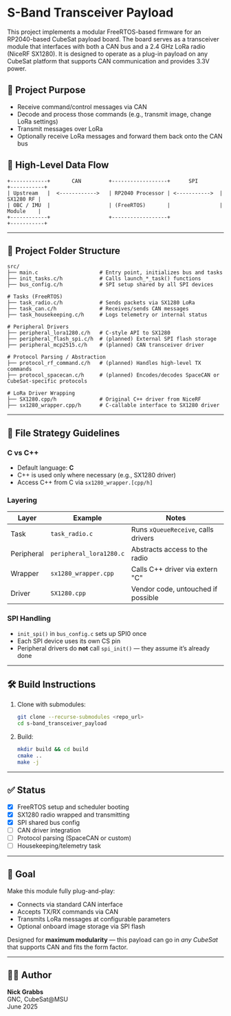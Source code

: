 # S-Band Transceiver Payload

This project implements a modular FreeRTOS-based firmware for an RP2040-based CubeSat payload board. The board serves as a transceiver module that interfaces with both a CAN bus and a 2.4 GHz LoRa radio (NiceRF SX1280). It is designed to operate as a plug-in payload on any CubeSat platform that supports CAN communication and provides 3.3V power.

## 🎯 Project Purpose
- Receive command/control messages via CAN
- Decode and process those commands (e.g., transmit image, change LoRa settings)
- Transmit messages over LoRa
- Optionally receive LoRa messages and forward them back onto the CAN bus

## 🔁 High-Level Data Flow
```
+------------+       CAN         +------------------+      SPI       +-----------+
| Upstream   |  <------------>   | RP2040 Processor | <----------->  | SX1280 RF |
| OBC / IMU  |                   | (FreeRTOS)       |                | Module    |
+------------+                   +------------------+                +-----------+
```

---

## 🧱 Project Folder Structure

```
src/
├── main.c                    # Entry point, initializes bus and tasks
├── init_tasks.c/h            # Calls launch_*_task() functions
├── bus_config.c/h            # SPI setup shared by all SPI devices

# Tasks (FreeRTOS)
├── task_radio.c/h            # Sends packets via SX1280 LoRa
├── task_can.c/h              # Receives/sends CAN messages
├── task_housekeeping.c/h     # Logs telemetry or internal status

# Peripheral Drivers
├── peripheral_lora1280.c/h   # C-style API to SX1280
├── peripheral_flash_spi.c/h  # (planned) External SPI flash storage
├── peripheral_mcp2515.c/h    # (planned) CAN transceiver driver

# Protocol Parsing / Abstraction
├── protocol_rf_command.c/h   # (planned) Handles high-level TX commands
├── protocol_spacecan.c/h     # (planned) Encodes/decodes SpaceCAN or CubeSat-specific protocols

# LoRa Driver Wrapping
├── SX1280.cpp/h              # Original C++ driver from NiceRF
├── sx1280_wrapper.cpp/h      # C-callable interface to SX1280 driver
```

---

## 📐 File Strategy Guidelines

### C vs C++
- Default language: **C**
- C++ is used only where necessary (e.g., SX1280 driver)
- Access C++ from C via `sx1280_wrapper.[cpp/h]`

### Layering
| Layer      | Example                      | Notes                                   |
|------------|------------------------------|-----------------------------------------|
| Task       | `task_radio.c`               | Runs `xQueueReceive`, calls drivers     |
| Peripheral | `peripheral_lora1280.c`      | Abstracts access to the radio           |
| Wrapper    | `sx1280_wrapper.cpp`         | Calls C++ driver via extern "C"         |
| Driver     | `SX1280.cpp`                 | Vendor code, untouched if possible      |

### SPI Handling
- `init_spi()` in `bus_config.c` sets up SPI0 once
- Each SPI device uses its own CS pin
- Peripheral drivers do **not** call `spi_init()` — they assume it’s already done

---

## 🛠 Build Instructions
1. Clone with submodules:
   ```bash
   git clone --recurse-submodules <repo_url>
   cd s-band_transceiver_payload
   ```
2. Build:
   ```bash
   mkdir build && cd build
   cmake ..
   make -j
   ```

---

## ✅ Status
- [x] FreeRTOS setup and scheduler booting
- [x] SX1280 radio wrapped and transmitting
- [x] SPI shared bus config
- [ ] CAN driver integration
- [ ] Protocol parsing (SpaceCAN or custom)
- [ ] Housekeeping/telemetry task

---

## 📡 Goal
Make this module fully plug-and-play:
- Connects via standard CAN interface
- Accepts TX/RX commands via CAN
- Transmits LoRa messages at configurable parameters
- Optional onboard image storage via SPI flash

Designed for **maximum modularity** — this payload can go in *any CubeSat* that supports CAN and fits the form factor.

---

## 👨‍🚀 Author
**Nick Grabbs**  
GNC, CubeSat@MSU  
June 2025